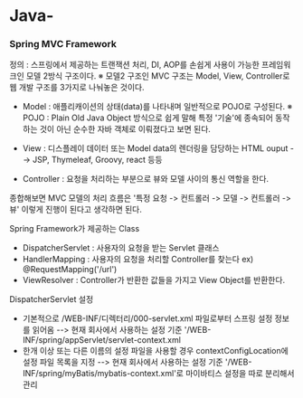 # Java-

<h3>Spring MVC Framework</h3>
 정의 :  스프링에서 제공하는 트랜잭션 처리, DI, AOP를 손쉽게 사용이 가능한 프레임워크인 모델 2방식 구조이다. 
   ※ 모델2 구조인 MVC 구조는 Model, View, Controller로 웹 개발 구조를 3가지로 나눠놓은 것이다.
   
 - Model : 애플리캐이션의 상태(data)를 나타내며 일반적으로 POJO로 구성된다.
           ※ POJO : Plain Old Java Object 방식으로 쉽게 말해 특정 '기술'에 종속되어 동작하는 것이 아닌 순수한 자바 객체로 이뤄졌다고 보면 된다.
 
 - View : 디스플레이 데이터 또는 Model data의 렌더링을 담당하는 HTML ouput --> JSP, Thymeleaf, Groovy, react  등등 
 
 - Controller : 요청을 처리하는 부분으로 뷰와 모델 사이의 통신 역할을 한다.
 
 종합해보면 MVC 모델의 처리 흐름은 '특정 요청 -> 컨트롤러 -> 모델 -> 컨트롤러 -> 뷰' 이렇게 진행이 된다고 생각하면 된다. 
 
Spring Framework가 제공하는 Class
 - DispatcherServlet : 사용자의 요청을 받는 Servlet 클래스
 - HandlerMapping : 사용자의 요청을 처리할 Controller를 찾는다 ex) @RequestMapping('/url')
 - ViewResolver : Controller가 반환한 값들을 가지고 View Object를 반환한다.


DispatcherServlet 설정
 - 기본적으로 /WEB-INF/디렉터리/000-servlet.xml 파일로부터 스프링 설정 정보를 읽어옴 
   --> 현재 회사에서 사용하는 설정 기준 '/WEB-INF/spring/appServlet/servlet-context.xml
 - 한개 이상 또는 다른 이름의 설정 파일을 사용할 경우 contextConfigLocation에 설정 파일 목록을 지정
   --> 현재 회사에서 사용하는 설정 기준 '/WEB-INF/spring/myBatis/mybatis-context.xml'로 마이바티스 설정을 따로 분리해서 관리
   
 
